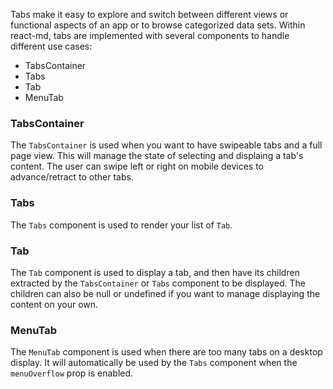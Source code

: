 Tabs make it easy to explore and switch between different views or functional aspects of an app or to browse categorized data sets.
Within react-md, tabs are implemented with several components to handle different use cases:
- TabsContainer
- Tabs
- Tab
- MenuTab

### TabsContainer
The `TabsContainer` is used when you want to have swipeable tabs and a full page view. This will manage the state of selecting
and displaing a tab's content. The user can swipe left or right on mobile devices to advance/retract to
other tabs.

### Tabs
The `Tabs` component is used to render your list of `Tab`.

### Tab
The `Tab` component is used to display a tab, and then have its children extracted by the `TabsContainer` or `Tabs` component
to be displayed. The children can also be null or undefined if you want to manage displaying the content on your own.

### MenuTab
The `MenuTab` component is used when there are too many tabs on a desktop display. It will automatically be used
by the `Tabs` component when the `menuOverflow` prop is enabled.
